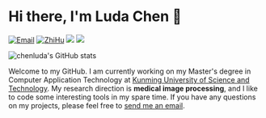 # Hi there, I'm Luda Chen 👋

[![Email](https://img.shields.io/badge/-chenluda01@gmail.com-yellowgreen?style=flat-square&labelColor=grey&logo=Gmail&logoColor=white&link=mailto:chenluda01@gmail.com)](mailto:chenluda01@gmail.com) 
[![ZhiHu](https://img.shields.io/badge/ZhiHu-知乎-orange)](https://www.zhihu.com/people/Glenn) 
[![](https://img.shields.io/github/stars/chenluda?style=flat-square&logo=github&label=Github%20Stars&labelColor=gray&color=red)](https://github.com/chenluda/chenluda)
[![](https://visitor-badge.laobi.icu/badge?page_id=chenluda.chenluda)]()

<p>
    <img src="https://github-readme-stats.vercel.app/api?username=chenluda&show_icons=true&theme=tokyonight" alt="chenluda's GitHub stats">
</p>

Welcome to my GitHub. I am currently working on my Master's degree in Computer Application Technology at [Kunming University of Science and Technology](https://www.kmust.edu.cn/). My research direction is **medical image processing**, and I like to code some interesting tools in my spare time. If you have any questions on my projects, please feel free to [send me an email](mailto:chenluda01@outlook.com).
